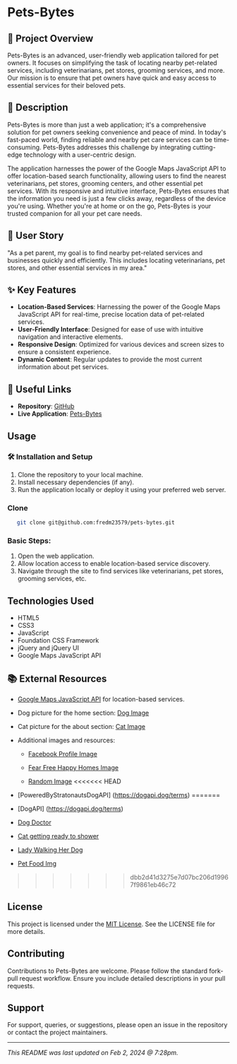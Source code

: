 # Pets-Bytes

## 🌟 Project Overview
Pets-Bytes is an advanced, user-friendly web application tailored for pet owners. It focuses on simplifying the task of locating nearby pet-related services, including veterinarians, pet stores, grooming services, and more. Our mission is to ensure that pet owners have quick and easy access to essential services for their beloved pets.

## 📝 Description
Pets-Bytes is more than just a web application; it's a comprehensive solution for pet owners seeking convenience and peace of mind. In today's fast-paced world, finding reliable and nearby pet care services can be time-consuming. Pets-Bytes addresses this challenge by integrating cutting-edge technology with a user-centric design. 

The application harnesses the power of the Google Maps JavaScript API to offer location-based search functionality, allowing users to find the nearest veterinarians, pet stores, grooming centers, and other essential pet services. With its responsive and intuitive interface, Pets-Bytes ensures that the information you need is just a few clicks away, regardless of the device you're using. Whether you're at home or on the go, Pets-Bytes is your trusted companion for all your pet care needs.

## 🐾 User Story
"As a pet parent, my goal is to find nearby pet-related services and businesses quickly and efficiently. This includes locating veterinarians, pet stores, and other essential services in my area."

## ✨ Key Features
- **Location-Based Services**: Harnessing the power of the Google Maps JavaScript API for real-time, precise location data of pet-related services.
- **User-Friendly Interface**: Designed for ease of use with intuitive navigation and interactive elements.
- **Responsive Design**: Optimized for various devices and screen sizes to ensure a consistent experience.
- **Dynamic Content**: Regular updates to provide the most current information about pet services.

## 🔗 Useful Links
- **Repository**: [GitHub](https://github.com/fredm23579/pets-bytes/)
- **Live Application**: [Pets-Bytes](https://fredm23579.github.io/pets-bytes/)

## Usage

### 🛠️ Installation and Setup
1. Clone the repository to your local machine.
2. Install necessary dependencies (if any).
3. Run the application locally or deploy it using your preferred web server.

### Clone

```bash
   git clone git@github.com:fredm23579/pets-bytes.git
```

### Basic Steps:
1. Open the web application.
2. Allow location access to enable location-based service discovery.
3. Navigate through the site to find services like veterinarians, pet stores, grooming services, etc.

## Technologies Used
- HTML5
- CSS3
- JavaScript
- Foundation CSS Framework
- jQuery and jQuery UI
- Google Maps JavaScript API

## 📚 External Resources
- [Google Maps JavaScript API](https://developers.google.com/maps/documentation/javascript/places) for location-based services.
- Dog picture for the home section: [Dog Image](https://inspirationseek.com/38-cute-dog-pictures/)
- Cat picture for the about section: [Cat Image](https://wildlife-photographs.blogspot.com/2013/07/Cat-Cute-Animals.html)

- Additional images and resources:
  
  - [Facebook Profile Image](https://www.facebook.com/profile.php?id=61556419702881&mibextid=LQQJ4d)
  
  - [Fear Free Happy Homes Image](https://www.fearfreehappyhomes.com/wp-content/uploads/2021/03/bigstock-Young-Woman-Taking-Photo-Of-Cu-374979739.jpg)
 
  - [Random Image](https://encrypted-tbn0.gstatic.com/images?q=tbn:ANd9GcS2LrToBEtSXKSw20rqoDtiyFCe2QvPhP2MFg&usqp=CAU)
<<<<<<< HEAD
 
 - [PoweredByStratonautsDogAPI] (https://dogapi.dog/terms)
=======
  - [DogAPI] (https://dogapi.dog/terms)
  - [Dog Doctor](https://img.freepik.com/free-vector/cute-dog-doctor-with-stethoscope-cartoon-vector-icon-illustration-animal-healthcare-icon-isolated_138676-5182.jpg?size=626&ext=jpg&ga=GA1.2.243159164.1707266342&semt=ais)
  - [Cat getting ready to shower](https://assets3.thrillist.com/v1/image/3059921/1584x832/scale;webp=auto;jpeg_quality=60;progressive.jpg)
  - [Lady Walking Her Dog](https://encrypted-tbn0.gstatic.com/images?q=tbn:ANd9GcQSzxdNpR31Chfeg38hWzWICEPBWIS88yD0Ew&usqp=CAU)
  - [Pet Food Img](https://media.istockphoto.com/id/1368129686/vector/pets-with-bowl-food.jpg?s=612x612&w=0&k=20&c=9vV5CZjdchE_w-n0BUt62s_CAVP3Fg_YTT5kNDqTTZA=)

>>>>>>> dbb2d41d3275e7d07bc206d19967f9861eb46c72

## License
This project is licensed under the [MIT License](LICENSE). See the LICENSE file for more details.

## Contributing
Contributions to Pets-Bytes are welcome. Please follow the standard fork-pull request workflow. Ensure you include detailed descriptions in your pull requests.

## Support
For support, queries, or suggestions, please open an issue in the repository or contact the project maintainers.

---

*This README was last updated on Feb 2, 2024 @ 7:28pm.*

